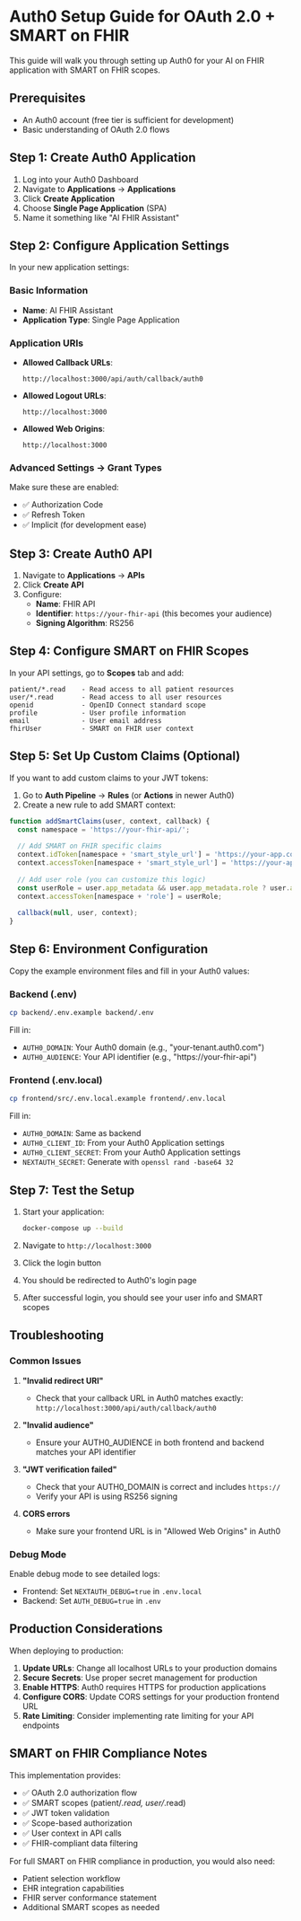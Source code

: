 # Auth0 Setup Guide for OAuth 2.0 + SMART on FHIR

This guide will walk you through setting up Auth0 for your AI on FHIR application with SMART on FHIR scopes.

## Prerequisites

- An Auth0 account (free tier is sufficient for development)
- Basic understanding of OAuth 2.0 flows

## Step 1: Create Auth0 Application

1. Log into your Auth0 Dashboard
2. Navigate to **Applications** → **Applications**
3. Click **Create Application**
4. Choose **Single Page Application** (SPA)
5. Name it something like "AI FHIR Assistant"

## Step 2: Configure Application Settings

In your new application settings:

### Basic Information
- **Name**: AI FHIR Assistant
- **Application Type**: Single Page Application

### Application URIs
- **Allowed Callback URLs**: 
  ```
  http://localhost:3000/api/auth/callback/auth0
  ```
- **Allowed Logout URLs**: 
  ```
  http://localhost:3000
  ```
- **Allowed Web Origins**: 
  ```
  http://localhost:3000
  ```

### Advanced Settings → Grant Types
Make sure these are enabled:
- ✅ Authorization Code
- ✅ Refresh Token
- ✅ Implicit (for development ease)

## Step 3: Create Auth0 API

1. Navigate to **Applications** → **APIs**
2. Click **Create API**
3. Configure:
   - **Name**: FHIR API
   - **Identifier**: `https://your-fhir-api` (this becomes your audience)
   - **Signing Algorithm**: RS256

## Step 4: Configure SMART on FHIR Scopes

In your API settings, go to **Scopes** tab and add:

```
patient/*.read    - Read access to all patient resources
user/*.read       - Read access to all user resources  
openid            - OpenID Connect standard scope
profile           - User profile information
email             - User email address
fhirUser          - SMART on FHIR user context
```

## Step 5: Set Up Custom Claims (Optional)

If you want to add custom claims to your JWT tokens:

1. Go to **Auth Pipeline** → **Rules** (or **Actions** in newer Auth0)
2. Create a new rule to add SMART context:

```javascript
function addSmartClaims(user, context, callback) {
  const namespace = 'https://your-fhir-api/';
  
  // Add SMART on FHIR specific claims
  context.idToken[namespace + 'smart_style_url'] = 'https://your-app.com/smart-style.json';
  context.accessToken[namespace + 'smart_style_url'] = 'https://your-app.com/smart-style.json';
  
  // Add user role (you can customize this logic)
  const userRole = user.app_metadata && user.app_metadata.role ? user.app_metadata.role : 'practitioner';
  context.accessToken[namespace + 'role'] = userRole;
  
  callback(null, user, context);
}
```

## Step 6: Environment Configuration

Copy the example environment files and fill in your Auth0 values:

### Backend (.env)
```bash
cp backend/.env.example backend/.env
```

Fill in:
- `AUTH0_DOMAIN`: Your Auth0 domain (e.g., "your-tenant.auth0.com")
- `AUTH0_AUDIENCE`: Your API identifier (e.g., "https://your-fhir-api")

### Frontend (.env.local)
```bash
cp frontend/src/.env.local.example frontend/.env.local
```

Fill in:
- `AUTH0_DOMAIN`: Same as backend
- `AUTH0_CLIENT_ID`: From your Auth0 Application settings
- `AUTH0_CLIENT_SECRET`: From your Auth0 Application settings
- `NEXTAUTH_SECRET`: Generate with `openssl rand -base64 32`

## Step 7: Test the Setup

1. Start your application:
   ```bash
   docker-compose up --build
   ```

2. Navigate to `http://localhost:3000`
3. Click the login button
4. You should be redirected to Auth0's login page
5. After successful login, you should see your user info and SMART scopes

## Troubleshooting

### Common Issues

1. **"Invalid redirect URI"**
   - Check that your callback URL in Auth0 matches exactly: `http://localhost:3000/api/auth/callback/auth0`

2. **"Invalid audience"**
   - Ensure your AUTH0_AUDIENCE in both frontend and backend matches your API identifier

3. **"JWT verification failed"**
   - Check that your AUTH0_DOMAIN is correct and includes `https://`
   - Verify your API is using RS256 signing

4. **CORS errors**
   - Make sure your frontend URL is in "Allowed Web Origins" in Auth0

### Debug Mode

Enable debug mode to see detailed logs:
- Frontend: Set `NEXTAUTH_DEBUG=true` in `.env.local`
- Backend: Set `AUTH_DEBUG=true` in `.env`

## Production Considerations

When deploying to production:

1. **Update URLs**: Change all localhost URLs to your production domains
2. **Secure Secrets**: Use proper secret management for production
3. **Enable HTTPS**: Auth0 requires HTTPS for production applications
4. **Configure CORS**: Update CORS settings for your production frontend URL
5. **Rate Limiting**: Consider implementing rate limiting for your API endpoints

## SMART on FHIR Compliance Notes

This implementation provides:
- ✅ OAuth 2.0 authorization flow
- ✅ SMART scopes (patient/*.read, user/*.read)
- ✅ JWT token validation
- ✅ Scope-based authorization
- ✅ User context in API calls
- ✅ FHIR-compliant data filtering

For full SMART on FHIR compliance in production, you would also need:
- Patient selection workflow
- EHR integration capabilities
- FHIR server conformance statement
- Additional SMART scopes as needed